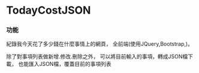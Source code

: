 # TodayCostJSON
### 功能
紀錄我今天花了多少錢在什麼事情上的網頁，
全前端(使用JQuery,Bootstrap,)。


除了對事項列表做新增.修改.刪除之外，
可以將目前輸入的事項，轉成JSON檔下載，
也能匯入JSON檔，覆蓋目前的事項列表
